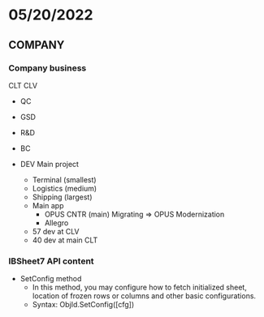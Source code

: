 # 05/20/2022

## COMPANY

### Company business

CLT
CLV

- QC
- GSD
- R&D
- BC

- DEV
Main project
  - Terminal (smallest)
  - Logistics (medium)
  - Shipping  (largest)
  - Main app
    - OPUS CNTR (main) Migrating => OPUS Modernization
    - Allegro
  - 57 dev at CLV
  - 40 dev at main CLT

### IBSheet7 API content

- SetConfig method
  - In  this  method,  you  may  configure  how  to  fetch  initialized  sheet,  location  of  frozen  rows  or
columns and other basic configurations.
  - Syntax: ObjId.SetConfig([cfg])
